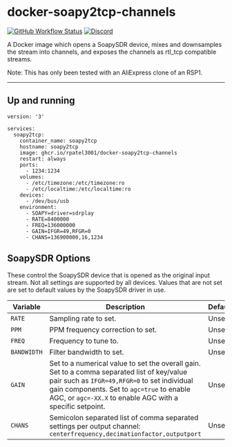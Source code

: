 # docker-soapy2tcp-channels
[![GitHub Workflow Status](https://img.shields.io/github/workflow/status/rpatel3001/docker-soapy2tcp-channels/Build%20and%20deploy%20to%20ghcr.io)](https://github.com/rpatel3001/docker-soapy2tcp-channels/actions/workflows/deploy.yml)
[![Discord](https://img.shields.io/discord/734090820684349521)](https://discord.gg/sTf9uYF)

A Docker image which opens a SoapySDR device, mixes and downsamples the stream into channels, and exposes the channels as rtl_tcp compatible streams.

Note: This has only been tested with an AliExpress clone of an RSP1.

---

## Up and running

```
version: '3'

services:
  soapy2tcp:
    container_name: soapy2tcp
    hostname: soapy2tcp
    image: ghcr.io/rpatel3001/docker-soapy2tcp-channels
    restart: always
    ports:
      - 1234:1234
    volumes:
      - /etc/timezone:/etc/timezone:ro
      - /etc/localtime:/etc/localtime:ro
    devices:
      - /dev/bus/usb
    environment:
      - SOAPY=driver=sdrplay
      - RATE=8400000
      - FREQ=136000000
      - GAIN=IFGR=49,RFGR=0
      - CHANS=136900000,16,1234
```

## SoapySDR Options

These control the SoapySDR device that is opened as the original input stream. Not all settings are supported by all devices. Values that are not set are set to default values by the SoapySDR driver in use.

| Variable | Description | Default |
|----------|-------------|---------|
| `RATE` | Sampling rate to set. | Unset |
| `PPM` | PPM frequency correction to set. | Unset |
| `FREQ` | Frequency to tune to. | Unset |
| `BANDWIDTH` | Filter bandwidth to set. | Unset |
| `GAIN` | Set to a numerical value to set the overall gain. Set to a comma separated list of key/value pair such as `IFGR=49,RFGR=0` to set individual gain components. Set to `agc=true` to enable AGC, or `agc=-XX.X` to enable AGC with a specific setpoint. | Unset |
| `CHANS` | Semicolon separated list of comma separated settings per output channel: `centerfrequency,decimationfactor,outputport` | Unset |

